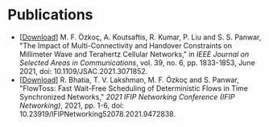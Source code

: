 # Publications
  * \[[Download](https://ieeexplore.ieee.org/document/9398856)\] M. F. Özkoç, A. Koutsaftis, R. Kumar, P. Liu and S. S. Panwar, "The Impact of Multi-Connectivity and Handover Constraints on Millimeter Wave and Terahertz Cellular Networks," in *IEEE Journal on Selected Areas in Communications*, vol. 39, no. 6, pp. 1833-1853, June 2021, doi: 10.1109/JSAC.2021.3071852.
  *  \[[Download](https://ieeexplore.ieee.org/document/9472838)\] R. Bhatia, T. V. Lakshman, M. F. Özkoç and S. Panwar, "FlowToss: Fast Wait-Free Scheduling of Deterministic Flows in Time Synchronized Networks," *2021 IFIP Networking Conference (IFIP Networking)*, 2021, pp. 1-6, doi: 10.23919/IFIPNetworking52078.2021.9472838.
